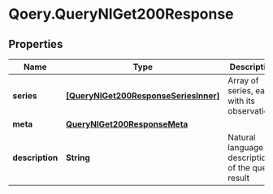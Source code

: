 # Qoery.QueryNlGet200Response

## Properties

Name | Type | Description | Notes
------------ | ------------- | ------------- | -------------
**series** | [**[QueryNlGet200ResponseSeriesInner]**](QueryNlGet200ResponseSeriesInner.md) | Array of series, each with its observations | 
**meta** | [**QueryNlGet200ResponseMeta**](QueryNlGet200ResponseMeta.md) |  | 
**description** | **String** | Natural language description of the query result | [optional] 


